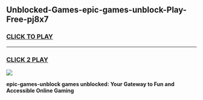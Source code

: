 
## Unblocked-Games-epic-games-unblock-Play-Free-pj8x7
<h3>
<a href="https://premium76.site?title=epic-games-unblock&ref=21A">CLICK TO PLAY</a></h3>
<hr>

<h3>
<a href="https://premium76.site?title=epic-games-unblock&ref=21A">CLICK 2 PLAY</a>
  
</h3>

<a href="https://premium76.site?title=epic-games-unblock&ref=21A"><img src="https://clearcache.store/games.png"></a>


**epic-games-unblock games unblocked: Your Gateway to Fun and Accessible Online Gaming**
